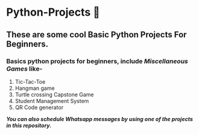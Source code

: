 # Python-Projects 🐍
## These are some cool Basic Python Projects For Beginners.

### Basics python projects for beginners, include *Miscellaneous Games* like-  
1. Tic-Tac-Toe
2. Hangman game
3. Turtle crossing Capstone Game
4. Student Management System
5. QR Code generator

***You can also schedule Whatsapp messages by using one of the projects in this repository.***


